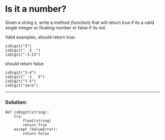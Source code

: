 # Is it a number?

Given a string s, write a method (function) that will return true if its a valid single integer or floating number or false if its not.

Valid examples, should return true:

```
isDigit("3")
isDigit("  3  ")
isDigit("-3.23")
```

should return false:

```
isDigit("3-4")
isDigit("  3   5")
isDigit("3 5")
isDigit("zero")
```
---

### Solution:

```pyton
def isDigit(string):
    try: 
        float(string)
        return True
    except (ValueError):
        return False
```
